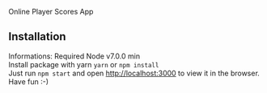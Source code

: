 Online Player Scores App 

## Installation
Informations: Required Node v7.0.0 min</br> 
Install package with yarn `yarn` or `npm install`</br>
Just run `npm start` and open [http://localhost:3000](http://localhost:3000) to view it in the browser.</br>
Have fun :-)
